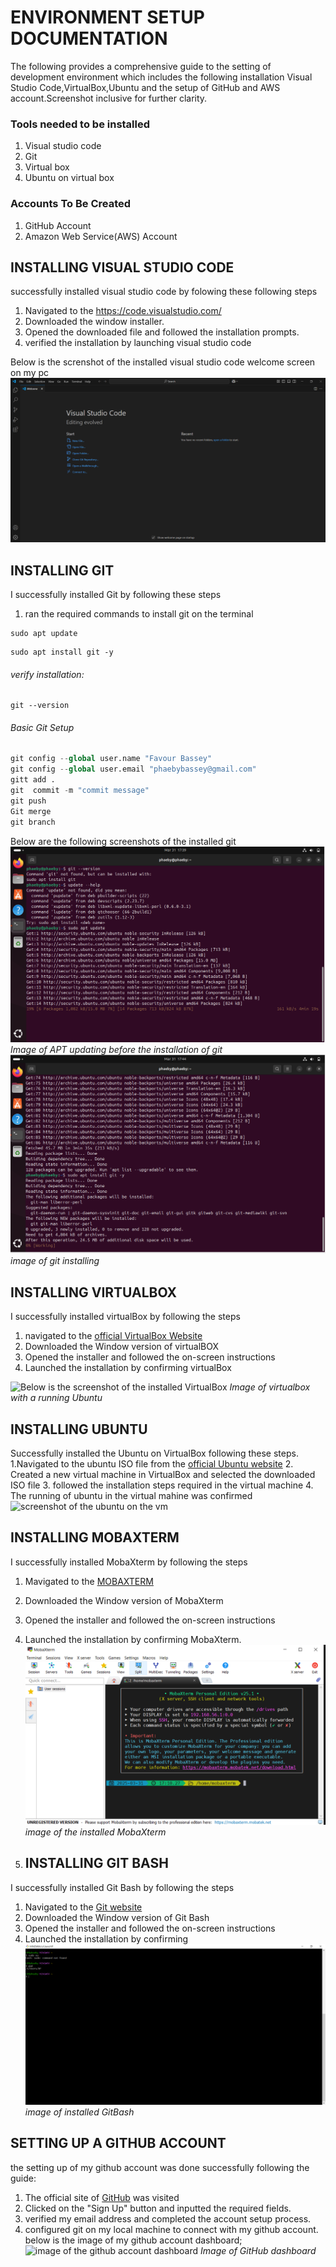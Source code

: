 # ENVIRONMENT SETUP DOCUMENTATION

The following provides a comprehensive guide to the setting of development environment which includes the following installation Visual Studio Code,VirtualBox,Ubuntu and the setup of GitHub and AWS account.Screenshot inclusive for further clarity.

### Tools needed to be installed

1. Visual studio code
2. Git
3. Virtual box
4. Ubuntu on virtual box 


### Accounts To Be Created
1. GitHub  Account
2. Amazon Web Service(AWS) Account

## INSTALLING VISUAL STUDIO CODE
successfully installed visual studio code by folowing these following steps

1. Navigated to the https://code.visualstudio.com/
2. Downloaded the window installer.
3. Opened the downloaded file and followed the installation prompts.
4. verified the installation by launching visual studio code

Below is the screnshot of the installed visual studio code welcome screen on my pc
![imageof the vs code page](image/vscode_welcome_page.PNG)


## INSTALLING GIT
I successfully installed Git by following these steps
1. ran the required commands to install git on the terminal

```
sudo apt update
```

```
sudo apt install git -y
```

###### verify installation:

```
git --version
```


###### Basic Git Setup

```python
git config --global user.name "Favour Bassey"
git config --global user.email "phaebybassey@gmail.com"
gitt add .
git  commit -m "commit message"
git push
Git merge
git branch
```

Below are the following screenshots of the installed git
![image of the installed git](image/apt_updating.PNG)
_Image of APT updating before the installation of git_
![image of the installed git](image/git_installation_on_going.PNG)
_image of git installing_

## INSTALLING VIRTUALBOX
I successfully installed virtualBox by following the steps

1. navigated to the [official VirtualBox Website](https://www.virtualbox.org/)
2. Downloaded the Window version of virtualBOX
3. Opened the installer and followed the on-screen instructions
4. Launched the installation by confirming virtualBox

![Below is the screenshot of the installed VirtualBox](image/virtualbox_screeshot.PNG)
_Image of virtualbox with a running Ubuntu_

## INSTALLING UBUNTU
Successfully installed the Ubuntu on VirtualBox following these steps.
1.Navigated to the ubuntu ISO file from the [official Ubuntu website](https://ubuntu.com/)
2. Created a new virtual machine in VirtualBox and selected the downloaded ISO file
3. followed the installation steps required in the virtual machine
4. The running of ubuntu in the virtual mahine was confirmed
![screenshot of the ubuntu on the vm](image/Screen_from_2025-03-31_15-56-14.PNG)

## INSTALLING MOBAXTERM
I successfully installed MobaXterm by following the steps

1. Mavigated to the [MOBAXTERM](https://mobaxterm.mobatek.net/) 
2. Downloaded the Window version of MobaXterm
3. Opened the installer and followed the on-screen instructions
4. Launched the installation by confirming MobaXterm.
![Mobaxterm image](image/mobaxterm2.PNG)
_image of the installed MobaXterm_

7. ## INSTALLING GIT BASH
I successfully installed Git Bash by following the steps

1. Navigated to the [Git website](https://git-scm.com/)
2. Downloaded the Window version of Git Bash
3. Opened the installer and followed the on-screen instructions
4. Launched the installation by confirming 
![image of Git bash](image/git_bash_screenshot.PNG)
_image of installed GitBash_

## SETTING UP A GITHUB ACCOUNT
the setting up of my github account was done successfully following the guide:
1. The official site of [GitHub](https://github.com/) was visited
1. Clicked on the "Sign Up" button and inputted the required fields.
1. verified my email address and completed the account setup process.
1. configured git on my local machine to connect with my github account.
below is the image of my github account dashboard;
![image of the github account dashboard](image/github_dashboard_screenshot.PNGinstallingffdde)
_Image of GitHub dashboard_

